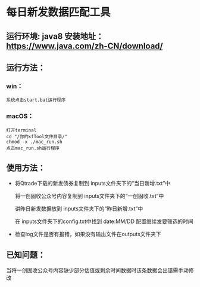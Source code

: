 # 每日新发数据匹配工具  


## 运行环境: java8 安装地址：https://www.java.com/zh-CN/download/  


## 运行方法：
### win：  
	系统点击start.bat运行程序  
 ### macOS：  
	打开terminal  
	cd "/你的xfTool文件目录/"  
	chmod -x ./mac_run.sh  
	点击mac_run.sh运行程序  


## 使用方法：

+	将Qtrade下载的新发债券复制到	inputs文件夹下的“当日新增.txt”中
  
	将一创固收公众号内容复制到	  inputs文件夹下的“一创固收.txt”中

	讲昨日新发数据放到 inputs文件夹下的“昨日新增.txt”中

	在 inputs文件夹下的config.txt中找到	date:MM/DD 配置继续发要筛选的时间  


+	检查log文件是否有报错，如果没有输出文件在outputs文件夹下



## 已知问题：

当将一创固收公众号内容缺少部分估值或剩余时间数据时该条数据会出错需手动修改



